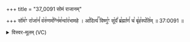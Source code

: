 +++
title = "37_0091 सोमं राजानम्"

+++
सो꣢म꣣ꣳ रा꣡जा꣢नं꣣ व꣡रु꣢णम꣣ग्नि꣢म꣣न्वा꣡र꣢भामहे । आ꣣दित्यं꣢꣫ विष्णु꣣ꣳ सू꣡र्यं꣢ ब्र꣣ह्मा꣡णं꣢ च꣣ बृ꣢ह꣣स्प꣡ति꣢म् ॥ 37:0091 ॥

<details><summary>विस्वर-मूलम् (VC)</summary>

सोमꣳ राजानं वरुणमग्निमन्वारभामहे । आदित्यं विष्णुꣳ सूर्यं ब्रह्माणं च बृहस्पतिम् ॥९१॥
</details>